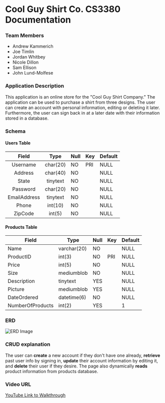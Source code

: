 #  Cool Guy Shirt Co. CS3380 Documentation

### Team Members
* Andrew Kammerich
* Joe Timlin
* Jordan Whitbey
* Nicole Dillon
* Sam Ellison
* John Lund-Molfese

### Application Description
This application is an online store for the "Cool Guy Shirt Company." The application can be used to purchase a shirt from three designs. The user can create an account with personal information, editing or deleting it later. Furthermore, the user can sign back in at a later date with their information stored in a database.

### Schema
#### Users Table

| Field        | Type     | Null | Key | Default |
| :-----------: | :------: | --- | --- | ---- |
| Username     | char(20) | NO   | PRI | NULL    |       
| Address      | char(40) | NO   |     | NULL    |       
| State        | tinytext | NO   |     | NULL    |       
| Password     | char(20) | NO   |     | NULL    |       
| EmailAddress | tinytext | NO   |     | NULL    |       
| Phone        | int(10)  | NO   |     | NULL    |       
| ZipCode      | int(5)   | NO   |     | NULL    |      

#### Products Table
| Field            | Type        | Null | Key | Default | 
| ---------------- | ----------- | --- | ----- | ------ |
| Name             | varchar(20) | NO   |     | NULL    |       
| ProductID        | int(3)      | NO   | PRI | NULL    |       
| Price            | int(5)      | NO   |     | NULL    |       
| Size             | mediumblob  | NO   |     | NULL    |       
| Description      | tinytext    | YES  |     | NULL    |       
| Picture          | mediumblob  | YES  |     | NULL    |       
| DateOrdered      | datetime(6) | NO   |     | NULL    |       
| NumberOfProducts | int(2)      | YES  |     | 1       |       

### ERD
![ERD Image](http://ec2-34-209-172-3.us-west-2.compute.amazonaws.com/CoolGuyShirtCo/ERD.png "ERD LOGO")

### CRUD explanation
The user can **create** a new account if they don't have one already, **retrieve** past user info by signing in, **update** their account information by editing it, and **delete** their user if they desire. The page also dynamically **reads** product information from products database.

### Video URL
[YouTube Link to Walkthrough](https://)

